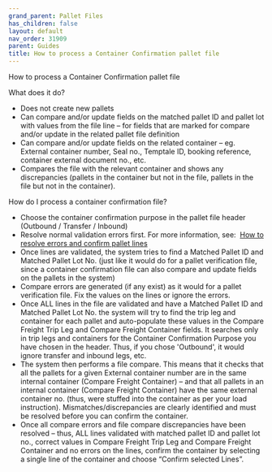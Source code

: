 ```yaml
---
grand_parent: Pallet Files
has_children: false
layout: default
nav_order: 31909
parent: Guides
title: How to process a Container Confirmation pallet file
---
```


How to process a Container Confirmation pallet file

What does it do?

* Does not create new pallets
* Can compare and/or update fields on the matched pallet ID and pallet lot with values from the file line – for fields that are marked for compare and/or update in the related pallet file definition
* Can compare and/or update fields on the related container – eg. External container number, Seal no., Temptale ID, booking reference, container external document no., etc.
* Compares the file with the relevant container and shows any discrepancies (pallets in the container but not in the file, pallets in the file but not in the container).



How do I process a container confirmation file?

* Choose the container confirmation purpose in the pallet file header (Outbound / Transfer / Inbound)
* Resolve normal validation errors first. For more information, see:  [How to resolve errors and confirm pallet lines](/articles/Stock%20and%20Logistics/Pallet%20Files/Guides/How%20to%20resolve%20errors%20and%20confirm%20pallet%20lines)
* Once lines are validated, the system tries to find a Matched Pallet ID and Matched Pallet Lot No. (just like it would do for a pallet verification file, since a container confirmation file can also compare and update fields on the pallets in the system)
* Compare errors are generated (if any exist) as it would for a pallet verification file. Fix the values on the lines or ignore the errors.
* Once ALL lines in the file are validated and have a Matched Pallet ID and Matched Pallet Lot No. the system will try to find the trip leg and container for each pallet and auto-populate these values in the Compare Freight Trip Leg and Compare Freight Container fields. It searches only in trip legs and containers for the Container Confirmation Purpose you have chosen in the header. Thus, if you chose 'Outbound', it would ignore transfer and inbound legs, etc.
* The system then performs a file compare. This means that it checks that all the pallets for a given External container number are in the same internal container (Compare Freight Container) – and that all pallets in an internal container (Compare Freight Container) have the same external container no. (thus, were stuffed into the container as per your load instruction). Mismatches/discrepancies are clearly identified and must be resolved before you can confirm the container.
* Once all compare errors and file compare discrepancies have been resolved – thus, ALL lines validated with matched pallet ID and pallet lot no., correct values in Compare Freight Trip Leg and Compare Freight Container and no errors on the lines, confirm the container by selecting a single line of the container and choose “Confirm selected Lines”.